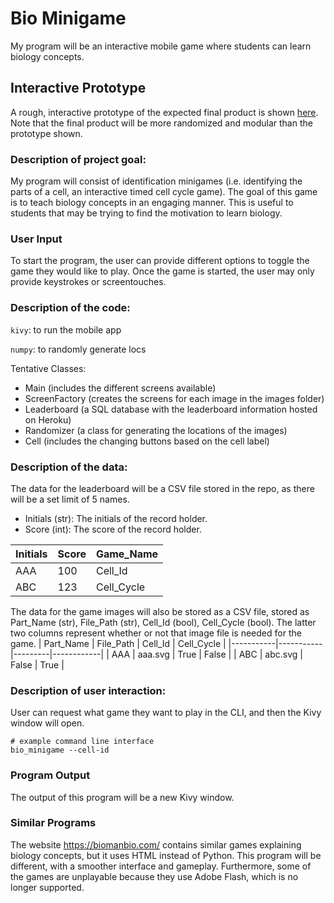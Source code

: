 # Bio Minigame
My program will be an interactive mobile game where students can learn biology concepts.

## Interactive Prototype
A rough, interactive prototype of the expected final product is shown [here](https://www.figma.com/proto/7XvpD9wcgbdx1VMqmJGULq/Cell-Memorization?node-id=0%3A3&frame-preset-name=Desktop&scaling=scale-down). Note that the final product will be more randomized and modular than the prototype shown.

### Description of project goal:
My program will consist of identification minigames (i.e. identifying the parts of a cell, an interactive timed cell cycle game). The goal of this game is to teach biology concepts in an engaging manner. This is useful to students that may be trying to find the motivation to learn biology.

### User Input
To start the program, the user can provide different options to toggle the game they would like to play. Once the game is started, the user may only provide keystrokes or screentouches.

### Description of the code:
`kivy`: to run the mobile app

`numpy`: to randomly generate locs

Tentative Classes:
- Main (includes the different screens available)
- ScreenFactory (creates the screens for each image in the images folder)
- Leaderboard (a SQL database with the leaderboard information hosted on Heroku)
- Randomizer (a class for generating the locations of the images)
- Cell (includes the changing buttons based on the cell label)

### Description of the data:
The data for the leaderboard will be a CSV file stored in the repo, as there will be a set limit of 5 names.
- Initials (str): The initials of the record holder.
- Score (int): The score of the record holder.

| Initials | Score | Game_Name |
|----------|-------|-----------|
| AAA      | 100   | Cell_Id   |
| ABC      | 123   | Cell_Cycle|

The data for the game images will also be stored as a CSV file, stored as Part_Name (str), File_Path (str), Cell_Id (bool), Cell_Cycle (bool). The latter two columns represent whether or not that image file is needed for the game.
| Part_Name | File_Path | Cell_Id | Cell_Cycle |
|-----------|-----------|---------|------------|
| AAA       | aaa.svg   | True    | False      |
| ABC       | abc.svg   | False   | True       |

### Description of user interaction:
User can request what game they want to play in the CLI, and then the Kivy window will open.
```
# example command line interface
bio_minigame --cell-id
```

### Program Output
The output of this program will be a new Kivy window.

### Similar Programs
The website https://biomanbio.com/ contains similar games explaining biology concepts, but it uses HTML instead of Python. This program will be different, with a smoother interface and gameplay. Furthermore, some of the games are unplayable because they use Adobe Flash, which is no longer supported.
